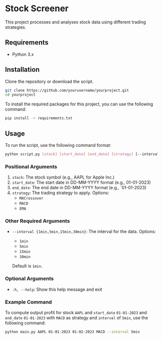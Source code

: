 # Stock Screener

This project processes and analyses stock data using different trading strategies.

## Requirements

- Python 3.x

## Installation

Clone the repository or download the script.

```sh
git clone https://github.com/yourusername/yourproject.git
cd yourproject
```

To install the required packages for this project, you can use the following command:

```sh
pip install -r requirements.txt
```

## Usage

To run the script, use the following command format:

```sh
python script.py [stock] [start_date] [end_date] [strategy] [--interval INTERVAL]
```

### Positional Arguments

1. `stock`: The stock symbol (e.g., AAPL for Apple Inc.)
2. `start_date`: The start date in DD-MM-YYYY format (e.g., 01-01-2023)
3. `end_date`: The end date in DD-MM-YYYY format (e.g., `01-01-2023)
4. `strategy`: The trading strategy to apply. Options:
   - `MACrossover`
   - `MACD`
   - `EMA`
   
### Other Required Arguments

- `--interval {1min,5min,15min,30min}`: The interval for the data. Options:
  - `1min`
  - `5min`
  - `15min`
  - `30min`
  
  Default is `1min`.


### Optional Arguments

- `-h, --help`: Show this help message and exit

### Example Command

To compute output profit for stock `AAPL` and `start_date` `01-01-2023` and `end_date` `01-01-2023` with `MACD` as strategy 
and `interval` of `5min`, use the following command:

```sh
python main.py AAPL 01-01-2023 01-02-2023 MACD --interval 5min
```